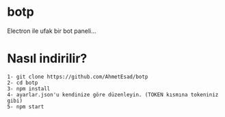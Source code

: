 # botp
Electron ile ufak bir bot paneli...

# Nasıl indirilir?
```
1- git clone https://github.com/AhmetEsad/botp
2- cd botp
3- npm install
4- ayarlar.json'u kendinize göre düzenleyin. (TOKEN kısmına tokeniniz gibi)
5- npm start
```

